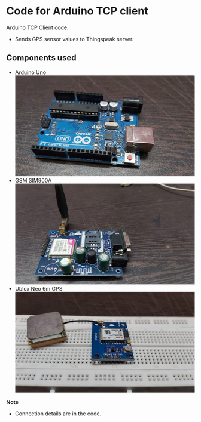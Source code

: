 
# Code for Arduino TCP client

Arduino TCP Client code.

- Sends GPS sensor values to Thingspeak server.

## Components used

* Arduino Uno
![Arduino Uno](./images/ArduinoUno.jpg?raw=true)
* GSM SIM900A
![GSM SIM900A](./images/GSM.jpg?raw=true)
* Ublox Neo 6m GPS
![GPS Module](./images/GPS.jpg?raw=true)

**Note**

- Connection details are in the code.
